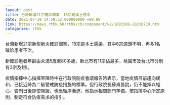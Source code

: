 ```yaml
---
layout: post
title: 台灣新增21宗確診個案　15宗是本土感染
date: 2021-07-19 14:59:52.000000000 +08:00
link: https://news.rthk.hk/rthk/ch/component/k2/1601508-20210719.htm
categories: rthk
---
```


台灣新增21宗新型肺炎確診個案，15宗是本土感染，其中6宗源頭不明，再多1名確診患者不治。

新確診患者年齡由未滿5歲至80多歲，新北市有11宗佔最多，桃園市及台北市分別有3宗及1宗。

疫情指揮中心指揮官陳時中在行政院防疫會議報告時表示，當地疫情目前趨向緩和，已接近降為二級警戒防疫措施的標準。但行政院長蘇貞昌說，仍不能掉以輕心，管制日後即使降級，也應循序漸進，他指示相關部門準備，按指揮中心所定原則，制定符合防疫需求的指引。
